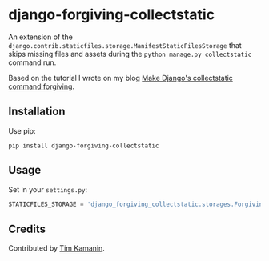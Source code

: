 # django-forgiving-collectstatic

An extension of the `django.contrib.staticfiles.storage.ManifestStaticFilesStorage` that skips missing files and assets during the `python manage.py collectstatic` command run.

Based on the tutorial I wrote on my blog [Make Django's collectstatic command forgiving](https://timonweb.com/tutorials/make-djangos-collectstatic-command-forgiving/).

## Installation

Use pip:

```shell
pip install django-forgiving-collectstatic
```

## Usage

Set in your `settings.py`:

```python
STATICFILES_STORAGE = 'django_forgiving_collectstatic.storages.ForgivingManifestStaticFilesStorage'
```

## Credits

Contributed by [Tim Kamanin](https://timonweb.com).